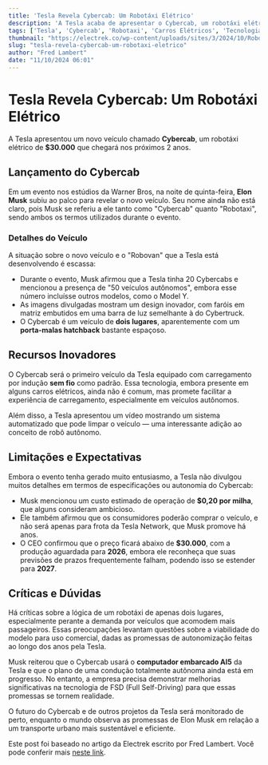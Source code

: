 ```yaml
---
title: 'Tesla Revela Cybercab: Um Robotáxi Elétrico'
description: 'A Tesla acaba de apresentar o Cybercab, um robotáxi elétrico que promete revolucionar o transporte urban.'
tags: ['Tesla', 'Cybercab', 'Robotaxi', 'Carros Elétricos', 'Tecnologia', 'Inovação']
thumbnail: "https://electrek.co/wp-content/uploads/sites/3/2024/10/Robotaxi_82-e1728620096771.jpg?quality=82&strip=all&w=1600"
slug: "tesla-revela-cybercab-um-robotaxi-eletrico"
author: "Fred Lambert"
date: "11/10/2024 06:01"
---
```


# Tesla Revela Cybercab: Um Robotáxi Elétrico

A Tesla apresentou um novo veículo chamado **Cybercab**, um robotáxi elétrico de **$30.000** que chegará nos próximos 2 anos.

## Lançamento do Cybercab

Em um evento nos estúdios da Warner Bros, na noite de quinta-feira, **Elon Musk** subiu ao palco para revelar o novo veículo. Seu nome ainda não está claro, pois Musk se referiu a ele tanto como "Cybercab" quanto "Robotaxi", sendo ambos os termos utilizados durante o evento.

### Detalhes do Veículo

A situação sobre o novo veículo e o "Robovan" que a Tesla está desenvolvendo é escassa:

- Durante o evento, Musk afirmou que a Tesla tinha 20 Cybercabs e mencionou a presença de "50 veículos autônomos", embora esse número incluísse outros modelos, como o Model Y.
- As imagens divulgadas mostram um design inovador, com faróis em matriz embutidos em uma barra de luz semelhante à do Cybertruck.
- O Cybercab é um veículo de **dois lugares**, aparentemente com um **porta-malas hatchback** bastante espaçoso.

## Recursos Inovadores

O Cybercab será o primeiro veículo da Tesla equipado com carregamento por indução **sem fio** como padrão. Essa tecnologia, embora presente em alguns carros elétricos, ainda não é comum, mas promete facilitar a experiência de carregamento, especialmente em veículos autônomos.

Além disso, a Tesla apresentou um vídeo mostrando um sistema automatizado que pode limpar o veículo — uma interessante adição ao conceito de robô autônomo.

## Limitações e Expectativas

Embora o evento tenha gerado muito entusiasmo, a Tesla não divulgou muitos detalhes em termos de especificações ou autonomia do Cybercab:

- Musk mencionou um custo estimado de operação de **$0,20 por milha**, que alguns consideram ambicioso.
- Ele também afirmou que os consumidores poderão comprar o veículo, e não será apenas para frota da Tesla Network, que Musk promove há anos.
- O CEO confirmou que o preço ficará abaixo de **$30.000**, com a produção aguardada para **2026**, embora ele reconheça que suas previsões de prazos frequentemente falham, podendo isso se estender para **2027**.

## Críticas e Dúvidas

Há críticas sobre a lógica de um robotáxi de apenas dois lugares, especialmente perante a demanda por veículos que acomodem mais passageiros. Essas preocupações levantam questões sobre a viabilidade do modelo para uso comercial, dadas as promessas de autonomização feitas ao longo dos anos pela Tesla.

Musk reiterou que o Cybercab usará o **computador embarcado AI5** da Tesla e que o plano de uma condução totalmente autônoma ainda está em progresso. No entanto, a empresa precisa demonstrar melhorias significativas na tecnologia de FSD (Full Self-Driving) para que essas promessas se tornem realidade.

O futuro do Cybercab e de outros projetos da Tesla será monitorado de perto, enquanto o mundo observa as promessas de Elon Musk em relação a um transporte urbano mais sustentável e eficiente.

Este post foi baseado no artigo da Electrek escrito por Fred Lambert. Você pode conferir mais [neste link](https://electrek.co/2024/10/10/tesla-unveils-cybercab-electric-robotaxi/).